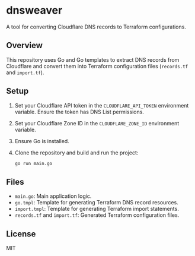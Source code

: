# dnsweaver

A tool for converting Cloudflare DNS records to Terraform configurations.

## Overview

This repository uses Go and Go templates to extract DNS records from Cloudflare and convert them into Terraform configuration files (`records.tf` and `import.tf`).

## Setup

1. Set your Cloudflare API token in the `CLOUDFLARE_API_TOKEN` environment variable. Ensure the token has DNS List permissions.
2. Set your Cloudflare Zone ID in the `CLOUDFLARE_ZONE_ID` environment variable.
3. Ensure Go is installed.
4. Clone the repository and build and run the project:

   ```bash
   go run main.go
   ```

## Files

- `main.go`: Main application logic.
- `go.tmpl`: Template for generating Terraform DNS record resources.
- `import.tmpl`: Template for generating Terraform import statements.
- `records.tf` and `import.tf`: Generated Terraform configuration files.

## License

MIT
